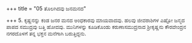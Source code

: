 +++
title = "05 ತೊಲಗಿದವು ಜನಮನದ"

+++
5. ಕೃಷ್ಣನನ್ನು ಕಂಡ ಜನರ ಮನದ ಅಂಧಕಾರವು ಮಾಯವಾದವು. ಹಲವು ಜೀವರಾಶಿಗಳ ಎಷ್ಟೋ ಜನ್ಮದ ಪಾಪದ ಸಮುದ್ರವು ಬತ್ತಿ ಹೋದವು. ಮುನಿಗಳನ್ನು ಕೂಡಿಕೊಂಡು ಕರುಣಾಸಮುದ್ರನಾದ ಶ್ರೀಕೃಷ್ಣನು ಕೌರವೇಂದ್ರನ ನಗರದೊಳಗೆ ತನ್ನ ಭಕ್ತನ ಮನೆಗಾಗಿ  ಬರುತ್ತಿದ್ದನು.